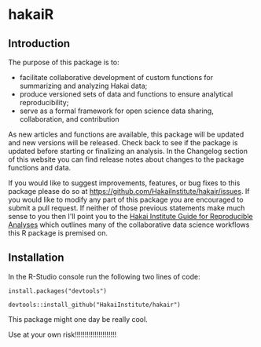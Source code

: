 # hakaiR

## Introduction

The purpose of this package is to:

* facilitate collaborative development of custom functions for summarizing and analyzing Hakai data;
* produce versioned sets of data and functions to ensure analytical reproducibility;
* serve as a formal framework for open science data sharing, collaboration, and contribution

As new articles and functions are available, this package will be updated and new versions will be released. Check back to see if the package is updated before starting or finalizing an analysis. In the Changelog section of this website you can find release notes about changes to the package functions and data.

If you would like to suggest improvements, features, or bug fixes to this package please do so at https://github.com/HakaiInstitute/hakair/issues. If you would like to modify any part of this package you are encouraged to submit a pull request. If neither of those previous statements make much sense to you then I'll point you to the [Hakai Institute Guide for Reproducible Analyses](https://hecate.hakai.org/rguide/#) which outlines many of the collaborative data science workflows this R package is premised on.

## Installation

In the R-Studio console run the following two lines of code:

`install.packages("devtools")`

`devtools::install_github("HakaiInstitute/hakair")`


This package might one day be really cool.

Use at your own risk!!!!!!!!!!!!!!!!!!!!!

